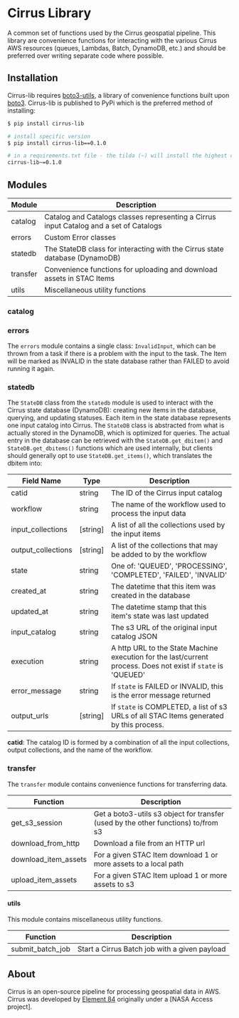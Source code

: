 # Cirrus Library

A common set of functions used by the Cirrus geospatial pipeline. This library are convenience functions for interacting with the various Cirrus AWS resources (queues, Lambdas, Batch, DynamoDB, etc.) and should be preferred over writing separate code where possible.

## Installation

Cirrus-lib requires [boto3-utils](https://github.com/matthewhanson/boto3-utils), a library of convenience functions built upon [boto3](https://boto3.amazonaws.com/v1/documentation/api/latest/index.html). Cirrus-lib is published to PyPi which is the preferred method of installing:

```bash
$ pip install cirrus-lib

# install specific version
$ pip install cirrus-lib==0.1.0

# in a requirements.txt file - the tilda (~) will install the highest compatible version
cirrus-lib~=0.1.0
```

## Modules

| Module   | Description |
| -------- | ----------- |
| catalog  | Catalog and Catalogs classes representing a Cirrus input Catalog and a set of Catalogs |
| errors   | Custom Error classes |
| statedb  | The StateDB class for interacting with the Cirrus state database (DynamoDB) |
| transfer | Convenience functions for uploading and download assets in STAC Items |
| utils    | Miscellaneous utility functions |

### catalog


### errors

The `errors` module contains a single class: `InvalidInput`, which can be thrown from a task if there is a problem with the input to the task.  The Item will be marked as INVALID in the state database rather than FAILED to avoid running it again.

### statedb

The `StateDB` class from the `statedb` module is used to interact with the Cirrus state database (DynamoDB): creating new items in the database, querying, and updating statuses. Each item in the state database represents one input catalog into Cirrus. The `StateDB` class is abstracted from what is actually stored in the DynamoDB, which is optimized for queries. The actual entry in the database can be retrieved with the `StateDB.get_dbitem()` and `StateDB.get_dbitems()` functions which are used internally, but clients should generally opt to use `StateDB.get_items()`, which translates the dbitem into:

| Field Name    | Type           | Description |
| ------------- | -------------- | ----------- |
| catid         | string         | The ID of the Cirrus input catalog |
| workflow      | string         | The name of the workflow used to process the input data |
| input_collections | [string]  | A list of all the collections used by the input items |
| output_collections | [string] | A list of the collections that may be added to by the workflow |
| state         | string         | One of: 'QUEUED', 'PROCESSING', 'COMPLETED', 'FAILED', 'INVALID' |
| created_at    | string         | The datetime that this item was created in the database |
| updated_at    | string         | The datetime stamp that this item's state was last updated |
| input_catalog | string         | The s3 URL of the original input catalog JSON |
| execution     | string         | A http URL to the State Machine execution for the last/current process. Does not exist if `state` is 'QUEUED' |
| error_message | string         | If `state` is FAILED or INVALID, this is the error message returned |
| output_urls   | [string]       | If `state` is COMPLETED, a list of s3 URLs of all STAC Items generated by this process.

**catid**: The catalog ID is formed by a combination of all the input collections, output collections, and the name of the workflow.

### transfer

The `transfer` module contains convenience functions for transferring data.

| Function             | Description |
| ------------------   | ----------- |
| get_s3_session       | Get a boto3-utils s3 object for transfer (used by the other functions) to/from s3 |
| download_from_http   | Download a file from an HTTP url |
| download_item_assets | For a given STAC Item download 1 or more assets to a local path |
| upload_item_assets   | For a given STAC Item upload 1 or more assets to s3 |

#### utils

This module contains miscellaneous utility functions.

| Function         | Description |
| ---------------- | ----------- |
| submit_batch_job | Start a Cirrus Batch job with a given payload |


## About
Cirrus is an open-source pipeline for processing geospatial data in AWS. Cirrus was developed by [Element 84](https://element84.com/) originally under a [NASA Access project].




